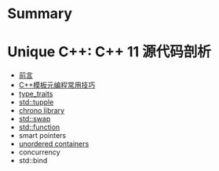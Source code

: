 # Summary

# Unique C++: C++ 11 源代码剖析

* [前言](prefix.md)
* [C++模板元编程常用技巧](cpp_metaprogramming_idioms.md)
* [type\_traits](type_traits.md)
* [std::tupple](std_tupple.md)
* [chrono library](chrono_library.md)
* [std::swap](std_swap.md)
* [std::function](stdfunction.md)
* smart pointers
* [unordered containers](unordered_containers.md)
* concurrency
* std::bind



